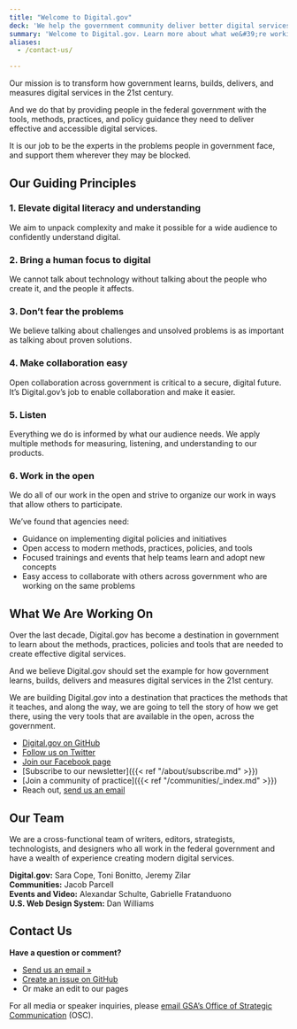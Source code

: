 ```yaml
---
title: "Welcome to Digital.gov"
deck: 'We help the government community deliver better digital services.'
summary: 'Welcome to Digital.gov. Learn more about what we&#39;re working on'
aliases:
  - /contact-us/

---
```



Our mission is to transform how government learns, builds, delivers, and measures digital services in the 21st century.

And we do that by providing people in the federal government with the tools, methods, practices, and policy guidance they need to deliver effective and accessible digital services.

It is our job to be the experts in the problems people in government face, and support them wherever they may be blocked.


## Our Guiding Principles

### 1. Elevate digital literacy and understanding

We aim to unpack complexity and make it possible for a wide audience to confidently understand digital.

### 2. Bring a human focus to digital

We cannot talk about technology without talking about the people who create it, and the people it affects.

### 3. Don’t fear the problems

We believe talking about challenges and unsolved problems is as important as talking about proven solutions.

### 4. Make collaboration easy

Open collaboration across government is critical to a secure, digital future. It’s Digital.gov’s job to enable collaboration and make it easier.

### 5. Listen

Everything we do is informed by what our audience needs. We apply multiple methods for measuring, listening, and understanding to our products.

### 6. Work in the open

We do all of our work in the open and strive to organize our work in ways that allow others to participate.

We’ve found that agencies need:

- Guidance on implementing digital policies and initiatives
- Open access to modern methods, practices, policies, and tools
- Focused trainings and events that help teams learn and adopt new concepts
- Easy access to collaborate with others across government who are working on the same problems

## What We Are Working On

Over the last decade, Digital.gov has become a destination in government to learn about the methods, practices, policies and tools that are needed to create effective digital services.

And we believe Digital.gov should set the example for how government learns, builds, delivers and measures digital services in the 21st century.

We are building Digital.gov into a destination that practices the methods that it teaches, and along the way, we are going to tell the story of how we get there, using the very tools that are available in the open, across the government.

- [Digital.gov on GitHub](https://github.com/GSA/digitalgov.gov)
- [Follow us on Twitter](https://twitter.com/digital_gov/)
- [Join our Facebook page](https://www.facebook.com/Digital.gov)
- [Subscribe to our newsletter]({{< ref "/about/subscribe.md" >}})
- [Join a community of practice]({{< ref "/communities/_index.md" >}})
- Reach out, [send us an email](mailto:digitalgov@gsa.gov)

## Our Team
We are a cross-functional team of writers, editors, strategists, technologists, and designers who all work in the federal government and have a wealth of experience creating modern digital services.

**Digital.gov:** Sara Cope, Toni Bonitto, Jeremy Zilar <br/>
**Communities:** Jacob Parcell <br/>
**Events and Video:** Alexandar Schulte, Gabrielle Fratanduono <br/>
**U.S. Web Design System:** Dan Williams <br/>

## Contact Us

**Have a question or comment?**

- [Send us an email »](mailto:digitalgov@gsa.gov)
- [Create an issue on GitHub](https://github.com/GSA/digitalgov.gov/issues)
- Or make an edit to our pages

For all media or speaker inquiries, please [email GSA’s Office of Strategic Communication](mailto:press@gsa.gov) (OSC).
